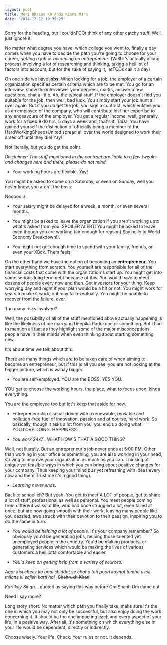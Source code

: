 ```yaml
---
layout: post
title: Meri Bhains Ko Anda Kisne Mara
date: '2014-12-12 19:39:29'
---
```


Sorry for the heading, but I couldnΓÇÖt think of any other catchy stuff.
Well, just ignore it.

No matter what degree you have, which college you went to, finally a day comes when you have to decide the path you're going to choose for your career, *getting a job* or *becoming an entrepreneur*. (Well it's actually a long process involving a lot of researching and thinking, taking a hell lot of factors into account, but for the sake of saying it, letΓÇÖs call it a day)


On one side we have **jobs**. 
When looking for a job, the employer of a certain organization specifies certain criteria which are to be met. You go for an interview,  show the interviewer your degrees, marks, answer a few questions, chat a little. Ah, the typical stuff. If the employer doesn't find you suitable for the job, then well, bad luck. You simply start your job hunt all over again.
But if you do get the job, you sign a contract, which entitles you as an employee of the company, who will contribute his/ her expertise to any endeavours of the employer. You get a regular income, well, generally, work for a fixed 9-10 hrs, 5 days a week and, that's it! 
TaDa!
You have gained yourself the distinction of officially being a member of the HardWorkingSheepsUnited spread all over the world designed to work their arses off until they die! Yay!

Not literally, but you do get the point.

*Disclaimer: The stuff mentioned in the contract are liable to a few tweaks and changes here and there, please do not mind.*

- Your working hours are flexible.
Yay!

 You might be asked to come on a Saturday, or even on Sunday, well you never know, you aren't the boss.
 
 Nooooo :(

- Your salary might be delayed for a week, a month, or even several months.

- You might be asked to leave the organization if you aren't working upto what's asked from you.
SPOILER ALERT: You might be asked to leave even though you are working fair enough for reason( Say hello to World Economy Breakdown!).

- You might not get enough time to spend with your family, friends, or even your XBox.
Them feels.

On the other hand we have the option of becoming an **entrepreneur**.
You start everything from scratch. You yourself are responsible for all of the financial costs that come with the organization's start up. You might get into some serious long term debt because of this. You would have to meet dozens of people every now and then. Get investors for your thing. Keep worrying day and night if your plan would be a hit or not. You might work for years to make it work, but may fail eventually. You might be unable to recover from the failure, ever.

Too many risks involved?

Well, the possibility of all of the stuff mentioned above actually happening is like the likeliness of me marrying Deepika Padukone or something.
But I had to mention all that as they highlight some of the major misconceptions people have in their minds when even thinking about starting something new.

It's about time we talk about this.

There are many things which are to be taken care of when aiming to become an entrepreneur, but if this is all you see, you are not looking at the bigger picture, which is waaay bigger.

- You are self-employed.
YOU are the BOSS.
YES YOU.

 YOU get to choose the working hours, the place, what to focus upon, kinda everything.

 You are the employee too but let's keep that aside for now.

- Entrepreneurship is a car driven with a renewable, reusable and pollution-free fuel of innovation, passion and of course, hard work.
So basically, though it asks a lot from you, you end up doing what YOU.LOVE.DOING.
 HAPPINESS.

- *You work 24x7*
.
WHAT
HOW'S THAT A GOOD THING?

 Well, not literally. But an entrepreneur's job never ends at 5:00 PM. Other than working in your office or something, you are also working in your head, striving to improve your organization as much as you can.
Thinking of unique yet feasible ways in which you can bring about positive changes for your company.
Thus keeping your mind bus yet refreshing with ideas every now and then( Trust me it's a good thing).

- *Learning never ends*.

 Back to school eh?
But yeah.
You get to meet A LOT of people, get to share a lot of stuff, professional as well as personal.
You meet people coming from different walks of life, who had once struggled a lot, even failed at once, but are now going smooth with their work, leaving many people like you dazzled, awe struck with their devotion to their passion, inspiring you to do the same in turn.

- *You would be helping a lot of people.*
It's your company remember?
So obviously you'd be generating jobs, helping those talented yet unemployed people in the country.
You'd be making products, or generating services which would be making the lives of various customers a hell lotta comfortable and easier.

- *You'd keep on getting help from a variety of sources.*

 *Agar kisi cheez ko badi shiddat se chaho
toh poori kaynat tumhe usse milane ki sajish karti hai*
-~~Shahrukh Khan~~

 *Kartikey Singh*.
 , quoted as saying this way before Om Shanti Om came out
 
 Need I say more?
 
Long story short.
No matter which path you finally take, make sure it's the one in which you may not only be successful, but also enjoy doing the work concerning it. It should be the one impacting each and every aspect of your life, in a positive way. After all, it's something on which everything else in your life would be dependent, directly or indirectly.

Choose wisely.
Your life. Check.
Your rules or not. It depends.
